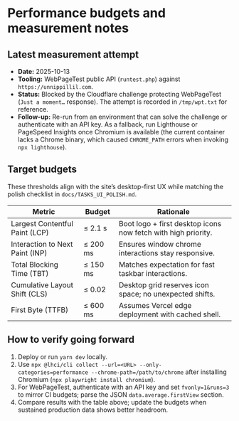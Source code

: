 # Performance budgets and measurement notes

## Latest measurement attempt
- **Date:** 2025-10-13
- **Tooling:** WebPageTest public API (`runtest.php`) against `https://unnippillil.com`.
- **Status:** Blocked by the Cloudflare challenge protecting WebPageTest (`Just a moment…` response). The attempt is recorded in `/tmp/wpt.txt` for reference.
- **Follow-up:** Re-run from an environment that can solve the challenge or authenticate with an API key. As a fallback, run Lighthouse or PageSpeed Insights once Chromium is available (the current container lacks a Chrome binary, which caused `CHROME_PATH` errors when invoking `npx lighthouse`).

## Target budgets
These thresholds align with the site’s desktop-first UX while matching the polish checklist in `docs/TASKS_UI_POLISH.md`.

| Metric | Budget | Rationale |
| --- | --- | --- |
| Largest Contentful Paint (LCP) | ≤ 2.1 s | Boot logo + first desktop icons now fetch with high priority. |
| Interaction to Next Paint (INP) | ≤ 200 ms | Ensures window chrome interactions stay responsive. |
| Total Blocking Time (TBT) | ≤ 150 ms | Matches expectation for fast taskbar interactions. |
| Cumulative Layout Shift (CLS) | ≤ 0.02 | Desktop grid reserves icon space; no unexpected shifts. |
| First Byte (TTFB) | ≤ 600 ms | Assumes Vercel edge deployment with cached shell. |

## How to verify going forward
1. Deploy or run `yarn dev` locally.
2. Use `npx @lhci/cli collect --url=<URL> --only-categories=performance --chrome-path=/path/to/chrome` after installing Chromium (`npx playwright install chromium`).
3. For WebPageTest, authenticate with an API key and set `fvonly=1&runs=3` to mirror CI budgets; parse the JSON `data.average.firstView` section.
4. Compare results with the table above; update the budgets when sustained production data shows better headroom.


